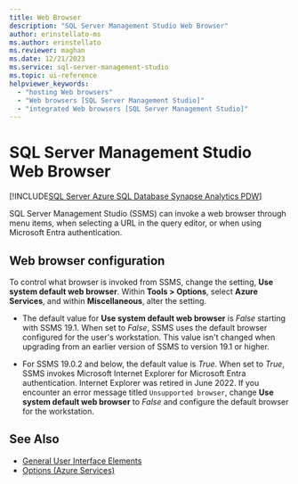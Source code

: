 ```yaml
---
title: Web Browser
description: "SQL Server Management Studio Web Browser"
author: erinstellato-ms
ms.author: erinstellato
ms.reviewer: maghan
ms.date: 12/21/2023
ms.service: sql-server-management-studio
ms.topic: ui-reference
helpviewer_keywords:
  - "hosting Web browsers"
  - "Web browsers [SQL Server Management Studio]"
  - "integrated Web browsers [SQL Server Management Studio]"
---
```


# SQL Server Management Studio Web Browser

[!INCLUDE[SQL Server Azure SQL Database Synapse Analytics PDW](includes/applies-to-version/sql-asdb-asdbmi-asa-pdw.md)]

SQL Server Management Studio (SSMS) can invoke a web browser through menu items, when selecting a URL in the query editor, or when using Microsoft Entra authentication.  

## Web browser configuration

To control what browser is invoked from SSMS, change the setting, **Use system default web browser**. Within **Tools > Options**, select **Azure Services**, and within **Miscellaneous**, alter the setting.

- The default value for **Use system default web browser** is *False* starting with SSMS 19.1. When set to *False*, SSMS uses the default browser configured for the user's workstation. This value isn't changed when upgrading from an earlier version of SSMS to version 19.1 or higher.  

- For SSMS 19.0.2 and below, the default value is *True*. When set to *True*, SSMS invokes Microsoft Internet Explorer for Microsoft Entra authentication. Internet Explorer was retired in June 2022. If you encounter an error message titled `Unsupported browser`, change **Use system default web browser** to *False* and configure the default browser for the workstation.

## See Also

- [General User Interface Elements](general-user-interface-elements.md)
- [Options (Azure Services)](menu-help/options-azure-services.md)
